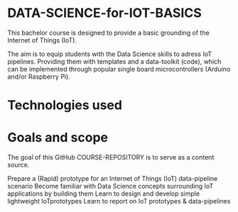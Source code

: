 # DATA-SCIENCE-for-IOT-BASICS
This bachelor course is designed to provide a basic grounding of the Internet of Things (IoT).

The aim is to equip students with the Data Science skills to adress IoT pipelines. Providing them with templates and a data-toolkit (code), which can be implemented through popular single board microcontrollers (Arduino and/or Raspberry Pi).

# Technologies used


# Goals and scope
The goal of this GitHub COURSE-REPOSITORY is to serve as a content source. 

Prepare a (Rapid) prototype for an Internet of Things (IoT) data-pipeline scenario
Become familiar with Data Science concepts surrounding IoT applications by building them
Learn to design and develop simple lightweight IoTprototypes
Learn to report on IoT prototypes & data-pipelines
